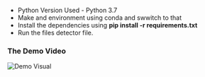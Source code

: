 + Python Version Used - Python 3.7
+ Make and environment using conda and swwitch to that
+ Install the dependencies using __pip install -r requirements.txt__
+ Run the files detector file.
### The Demo Video
![Demo Visual](Demo.gif)
